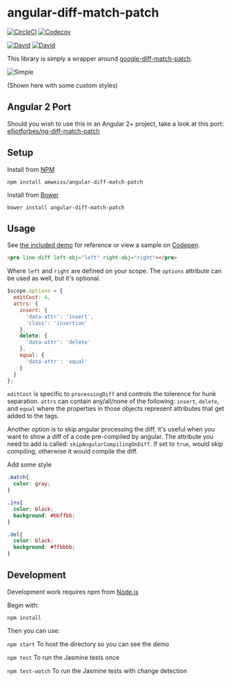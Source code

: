 angular-diff-match-patch
========================
[![CircleCI](https://img.shields.io/circleci/project/amweiss/angular-diff-match-patch.svg?maxAge=2592000)](https://circleci.com/gh/amweiss/angular-diff-match-patch) [![Codecov](https://img.shields.io/codecov/c/github/amweiss/angular-diff-match-patch.svg?maxAge=2592000)](https://codecov.io/gh/amweiss/angular-diff-match-patch)

[![David](https://img.shields.io/david/amweiss/angular-diff-match-patch.svg?maxAge=2592000)](https://david-dm.org/amweiss/angular-diff-match-patch/#info=dependencies&view=table) [![David](https://img.shields.io/david/dev/amweiss/angular-diff-match-patch.svg?maxAge=2592000)](https://david-dm.org/amweiss/angular-diff-match-patch/#info=devDependencies&view=table)

This library is simply a wrapper around [google-diff-match-patch](https://code.google.com/p/google-diff-match-patch/).

![Simple](http://amweiss.github.io/angular-diff-match-patch/simple.png)

(Shown here with some custom styles)

Angular 2 Port
---------------

Should you wish to use this in an Angular 2+ project, take a look at this port: [elliotforbes/ng-diff-match-patch](https://github.com/elliotforbes/ng-diff-match-patch)

Setup
-----

Install from [NPM](http://npmjs.com)

`npm install amweiss/angular-diff-match-patch`

Install from [Bower](http://bower.io/)

`bower install angular-diff-match-patch`

Usage
-----

See [the included demo](http://amweiss.github.io/angular-diff-match-patch/) for reference or view a sample on [Codepen](http://codepen.io/amweiss/pen/grXNPm).

```html
<pre line-diff left-obj="left" right-obj="right"></pre>
```

Where `left` and `right` are defined on your scope.  The `options` attribute can be used as well, but it's optional.

```javascript
$scope.options = {
  editCost: 4,
  attrs: {
    insert: {
      'data-attr': 'insert',
      'class': 'insertion'
    },
    delete: {
      'data-attr': 'delete'
    },
    equal: {
      'data-attr': 'equal'
    }
  }
};
```

`editCost` is specific to `processingDiff` and controls the tolerence for hunk separation.  `attrs` can contain any/all/none of the following: `insert`, `delete`, and `equal` where the properties in those objects represent attributes that get added to the tags.

Another option is to skip angular processing the diff, it's useful when you want to show a diff of a code pre-compiled by angular. The attribute you need to add is called: `skipAngularCompilingOnDiff`. If set to `true`, would skip compiling, otherwise it would compile the diff.

Add some style
```css
.match{
  color: gray;
}

.ins{
  color: black;
  background: #bbffbb;
}

.del{
  color: black;
  background: #ffbbbb;
}
```

Development
-----

Development work requires npm from [Node.js](http://nodejs.org/)

Begin with:

`npm install`

Then you can use:

`npm start` To host the directory so you can see the demo

`npm test` To run the Jasmine tests once

`npm test-watch` To run the Jasmine tests with change detection
